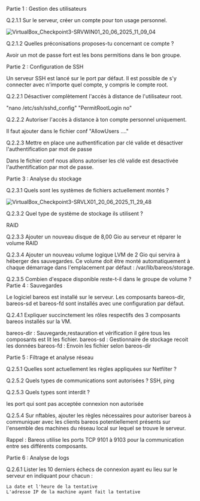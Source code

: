 Partie 1 : Gestion des utilisateurs

Q.2.1.1 Sur le serveur, créer un compte pour ton usage personnel.

![VirtualBox_Checkpoint3-SRVWIN01_20_06_2025_11_09_04](https://github.com/user-attachments/assets/41507465-1df2-4e48-9d4f-47f614ac8628)

Q.2.1.2 Quelles préconisations proposes-tu concernant ce compte ?

Avoir un mot de passe fort est les bons permitions dans le bon groupe.

Partie 2 : Configuration de SSH

Un serveur SSH est lancé sur le port par défaut.
Il est possible de s'y connecter avec n'importe quel compte, y compris le compte root.

Q.2.2.1 Désactiver complètement l'accès à distance de l'utilisateur root.

"nano /etc/ssh/sshd_config"
"PermitRootLogin no"

Q.2.2.2 Autoriser l'accès à distance à ton compte personnel uniquement.

Il faut ajouter dans le fichier conf "AllowUsers ...."

Q.2.2.3 Mettre en place une authentification par clé valide et désactiver l'authentification par mot de passe

Dans le fichier conf nous allons autoriser les clé valide est desactivée l'authentification par mot de passe.

Partie 3 : Analyse du stockage

Q.2.3.1 Quels sont les systèmes de fichiers actuellement montés ?

![VirtualBox_Checkpoint3-SRVLX01_20_06_2025_11_29_48](https://github.com/user-attachments/assets/92dbed37-d995-4391-8ecd-f260627c4b2e)

Q.2.3.2 Quel type de système de stockage ils utilisent ?

RAID

Q.2.3.3 Ajouter un nouveau disque de 8,00 Gio au serveur et réparer le volume RAID

Q.2.3.4 Ajouter un nouveau volume logique LVM de 2 Gio qui servira à héberger des sauvegardes. Ce volume doit être monté automatiquement à chaque démarrage dans l'emplacement par défaut : /var/lib/bareos/storage.

Q.2.3.5 Combien d'espace disponible reste-t-il dans le groupe de volume ?
Partie 4 : Sauvegardes

Le logiciel bareos est installé sur le serveur.
Les composants bareos-dir, bareos-sd et bareos-fd sont installés avec une configuration par défaut.

Q.2.4.1 Expliquer succinctement les rôles respectifs des 3 composants bareos installés sur la VM.

bareos-dir : Sauvegarde,restauration et vérification il gére tous les composants est lit les fichier.
bareos-sd :  Gestionnaire de stockage recoit les données 
bareos-fd : Envoin les fichier selon bareos-dir

Partie 5 : Filtrage et analyse réseau

Q.2.5.1 Quelles sont actuellement les règles appliquées sur Netfilter ?

Q.2.5.2 Quels types de communications sont autorisées ?
SSH, ping 

Q.2.5.3 Quels types sont interdit ?

les port qui sont pas acceptée connexion non autorisée

Q.2.5.4 Sur nftables, ajouter les règles nécessaires pour autoriser bareos à communiquer avec les clients bareos potentiellement présents sur l'ensemble des machines du réseau local sur lequel se trouve le serveur.

Rappel : Bareos utilise les ports TCP 9101 à 9103 pour la communication entre ses différents composants.

Partie 6 : Analyse de logs

Q.2.6.1 Lister les 10 derniers échecs de connexion ayant eu lieu sur le serveur en indiquant pour chacun :

    La date et l'heure de la tentative
    L'adresse IP de la machine ayant fait la tentative

